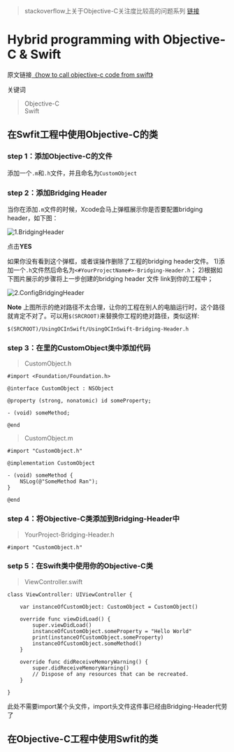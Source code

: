> stackoverflow上关于Objective-C关注度比较高的问题系列
> [链接](https://stackoverflow.com/questions/tagged/objective-c?sort=frequent&pageSize=15)

# Hybrid programming with Objective-C & Swift

原文链接[《how to call objective-c code from swift》](https://stackoverflow.com/questions/24002369/how-to-call-objective-c-code-from-swift)

关键词
> Objective-C   
> Swift  

## 在Swfit工程中使用Objective-C的类

### step 1：添加Objective-C的文件

添加一个`.m`和`.h`文件，并且命名为`CustomObject`

### step 2：添加Bridging Header

当你在添加`.m`文件的时候，Xcode会马上弹框展示你是否要配置bridging header，如下图：

![1.BridgingHeader](https)

点击**YES**

如果你没有看到这个弹框，或者误操作删除了工程的bridging header文件。
1)添加一个`.h`文件然后命名为`<#YourProjectName#>-Bridging-Header.h`；
2)根据如下图片展示的步骤将上一步创建的bridging header 文件 link到你的工程中；

![2.ConfigBridgingHeader](https)

**Note**
上图所示的绝对路径不太合理，让你的工程在别人的电脑运行时，这个路径就肯定不对了。可以用`$(SRCROOT)`来替换你工程的绝对路径，类似这样:

```
$(SRCROOT)/UsingOCInSwift/UsingOCInSwift-Bridging-Header.h
```

### step 3：在里的CustomObject类中添加代码

> CustomObject.h

```
#import <Foundation/Foundation.h>

@interface CustomObject : NSObject

@property (strong, nonatomic) id someProperty;

- (void) someMethod;

@end
```

> CustomObject.m

```
#import "CustomObject.h"

@implementation CustomObject 

- (void) someMethod {
    NSLog(@"SomeMethod Ran");
}

@end
```

### step 4：将Objective-C类添加到Bridging-Header中

> YourProject-Bridging-Header.h

```
#import "CustomObject.h"
```

### setp 5：在Swift类中使用你的Objective-C类

> ViewController.swift

```
class ViewController: UIViewController {
    
    var instanceOfCustomObject: CustomObject = CustomObject()

    override func viewDidLoad() {
        super.viewDidLoad()
        instanceOfCustomObject.someProperty = "Hello World"
        print(instanceOfCustomObject.someProperty)
        instanceOfCustomObject.someMethod()
    }

    override func didReceiveMemoryWarning() {
        super.didReceiveMemoryWarning()
        // Dispose of any resources that can be recreated.
    }

}
```

此处不需要import某个头文件，import头文件这件事已经由Bridging-Header代劳了

## 在Objective-C工程中使用Swfit的类

